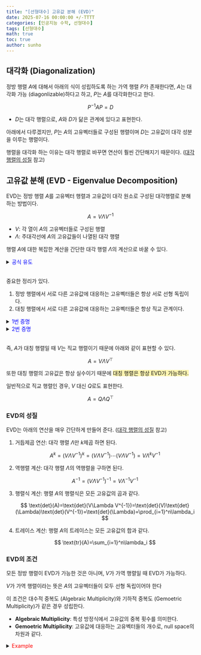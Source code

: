 ```yaml
---
title: "[선형대수] 고유값 분해 (EVD)"
date: 2025-07-16 00:00:00 +/-TTTT
categories: [인공지능 수학, 선형대수]
tags: [선형대수]
math: true
toc: true
author: sunho
---
```


## 대각화 (Diagonalization)

정방 행렬 $A$에 대해서 아래의 식이 성립하도록 하는 가역 행렬 $P$가 존재한다면, $A$는 대각화 가능 (diagonlizable)하다고 하고, $P$는 $A$를 대각화한다고 한다. 

$$
P^{-1}AP=D
$$

- $D$는 대각 행렬으로, $A$와 $D$가 닮은 관계에 있다고 표현한다.

아래에서 다루겠지만, $P$는 $A$의 고유벡터들로 구성된 행렬이며 $D$는 고유값이 대각 성분을 이루는 행렬이다.

행렬을 대각화 하는 이유는 대각 행렬로 바꾸면 연산이 훨씬 간단해지기 때문이다. ([대각 행렬의 성질](https://suniverse77.github.io/posts/Matrix/#%EB%8C%80%EA%B0%81-%ED%96%89%EB%A0%AC%EC%9D%98-%EC%84%B1%EC%A7%88) 참고)

## 고유값 분해 (EVD - Eigenvalue Decomposition)

EVD는 정방 행렬 $A$를 고유벡터 행렬과 고유값이 대각 원소로 구성된 대각행렬로 분해하는 방법이다.

$$
A=V\Lambda V^{-1}
$$

- $V$: 각 열이 $A$의 고유벡터들로 구성된 행렬
- $\Lambda$: 주대각선에 $A$의 고유값들이 나열된 대각 행렬

행렬 $A$에 대한 복잡한 계산을 간단한 대각 행렬 $\Lambda$의 계산으로 바꿀 수 있다.

<details>
<summary><font color='#0000FF'>공식 유도</font></summary>
<div markdown="1">

$$
A\mathbf{v}_1=\lambda_1\mathbf{v}_1~,~\cdots~,~A\mathbf{v}_n=\lambda_n\mathbf{v}_n
$$

행렬 $A$가 여러 개의 고유값과 고유벡터를 가진다면 아래와 같이 표현할 수 있다.

$$
A
\begin{bmatrix}|&|&&|\\\mathbf{v}_1&\mathbf{v}_2&\cdots&\mathbf{v}_n\\|&|&&|\end{bmatrix}=
\begin{bmatrix}|&|&&|\\\mathbf{v}_1&\mathbf{v}_2&\cdots&\mathbf{v}_n\\|&|&&|\end{bmatrix}
\begin{bmatrix}\lambda_1&0&\cdots&0\\0&\lambda_2&\cdots&0\\\vdots&\vdots&\ddots&0\\0&0&0&\lambda_n\end{bmatrix}
$$

이를 행렬로 표현하면 아래와 같다.

$$
AV=V\Lambda
$$

모든 고유벡터들이 선형 독립이라면, $V$는 역행렬이 존재하기 때문에 아래의 식이 성립한다.

$$
A=V\Lambda V^{-1}
$$

---

</div>
</details>
<br>

중요한 정리가 있다.

1. 정방 행렬에서 서로 다른 고유값에 대응하는 고유벡터들은 항상 서로 선형 독립이다.
2. 대칭 행렬에서 서로 다른 고유값에 대응하는 고유벡터들은 항상 직교 관계이다.

<details>
<summary><font color='#0000FF'>1번 증명</font></summary>
<div markdown="1">

서로 다른 고유값 $\lambda_1$ , $\lambda_2$에 대응되는 고유벡터 $\mathbf{v}_1$ , $\mathbf{v}_2$가 선형 종속이라고 가정하자.

선형 종속이기 때문에 아래와 같이 표현할 수 있고, 고유벡터는 영벡터가 아니므로 $c\neq0$이다. 

$$
\mathbf{v}_1=c\mathbf{v}_2
$$

양변에 행렬 $A$를 곱해 정리한다.

$$
A\mathbf{v}_1=A(c\mathbf{v}_2)=c(A\mathbf{v}_1)
$$

$\mathbf{v}_1=c\mathbf{v}_2$를 대입하여 정리한다.

$$
\lambda_1\mathbf{v}_1=c(\lambda_2\mathbf{v}_2)
~\to~\lambda_1(c\mathbf{v}_2)=c(\lambda_2\mathbf{v}_2)
$$

최종적으로 아래와 같이 정리된다.

$$
c(\lambda_1-\lambda_2)\mathbf{v}_2=0
$$

위 식이 성립하기 위해서는 $c=0$ 또는 $\lambda_1=\lambda_2$ 또는 $\mathbf{v}_2=\mathbf{0}$이어야 한다.

하지만 셋 다 성립할 수 없으므로, 서로 다른 고유값에 대응되는 고유벡터는 선형 독립임을 알 수 있다.

---

</div>
</details>

<details>
<summary><font color='#0000FF'>2번 증명</font></summary>
<div markdown="1">

$$
A=V\Lambda V^{-1}~~,~~A^\top=\left(V\Lambda V^{-1}\right)^\top
$$

대칭 행렬이기 때문에 $A=A^\top$이다.

$$
V\Lambda V^{-1}=\left(V\Lambda V^{-1}\right)^\top
$$

위 식을 아래와 같이 전개할 수 있다.

$$
V\Lambda V^{-1}=\left(V\Lambda V^{-1}\right)^\top
=V^{-\top}\Lambda^\top V^\top=\left(V^\top\right)^{-1}\Lambda V^\top
$$

위 식의 좌변과 우변이 같으려면 아래의 식이 성립해야 한다.

$$
V^{-1}=V^\top
$$

따라서 $V$는 직교 행렬이다.

---

$$
\lambda_1\mathbf{v}_1\cdot\mathbf{v}_2=()
$$

---

</div>
</details>
<br>

즉, $A$가 대칭 행렬일 때 $V$는 직교 행렬이기 때문에 아래와 같이 표현할 수 있다.

$$
A=V\Lambda V^\top
$$

또한 대칭 행렬의 고유값은 항상 실수이기 때문에 <span style="background-color:#fff5b1">대칭 행렬은 항상 EVD가 가능하다.</span>

일반적으로 직교 행렬인 경우, $V$ 대신 $Q$로도 표현한다.

$$
A=Q\Lambda Q^\top
$$

### EVD의 성질

EVD는 아래의 연산을 매우 간단하게 만들어 준다. ([대각 행렬의 성질](https://suniverse77.github.io/posts/Matrix/#%EB%8C%80%EA%B0%81-%ED%96%89%EB%A0%AC%EC%9D%98-%EC%84%B1%EC%A7%88) 참고)

1. 거듭제곱 연산: 대각 행렬 $\Lambda$만 $k$제곱 하면 된다.

   $$
   A^k=(V\Lambda V^{-1})^k=(V\Lambda V^{-1})\cdots(V\Lambda V^{-1})=V\Lambda^kV^{-1}
   $$

2. 역행렬 계산: 대각 행렬 $\Lambda$의 역행렬을 구하면 된다.

   $$
   A^{-1}=(V\Lambda V^{-1})^{-1}=V\Lambda^{-1}V^{-1}
   $$

3. 행렬식 계산: 행렬 $A$의 행렬식은 모든 고유값의 곱과 같다.

   $$
   \text{det}(A)=\text{det}(V\Lambda V^{-1})=\text{det}(V)\text{det}(\Lambda)\text{det}(V^{-1})=\text{det}(\Lambda)=\prod_{i=1}^n\lambda_i
   $$

4. 트레이스 계산: 행렬 $A$의 트레이스는 모든 고유값의 합과 같다.

   $$
   \text{tr}(A)=\sum_{i=1}^n\lambda_i
   $$

### EVD의 조건

모든 정방 행렬이 EVD가 가능한 것은 아니며, $V$가 가역 행렬일 때 EVD가 가능하다.

$V$가 가역 행렬이라는 뜻은 $A$의 고유벡터들이 모두 선형 독립이어야 한다

이 조건은 대수적 중복도 (Algebraic Multiplicity)와 기하적 중복도 (Gemoetric Multiplicity)가 같은 경우 성립한다.

- **Algebraic Multiplicity**: 특성 방정식에서 고유값의 중복 횟수를 의미한다.
- **Gemoetric Multiplicity**: 고유값에 대응하는 고유벡터들의 개수로,  null space의 차원과 같다.

<details>
<summary><font color='red'>Example</font></summary>
<div markdown="1">

$$
A=\begin{bmatrix}2&1\\0&2\end{bmatrix}
$$

---

$\lambda_1=\lambda_2=2$이므로, 2개의 중복 고유값을 가진다. → Algebraic Multiplicity = 2

해당 고유값에 대응하는 고유벡터는 1개다. → Gemoetric Multiplicity = 1

Algebraic Multiplicity $\not=$ Gemoetric Multiplicity이므로, $A$는 EVD가 불가능하다.

</div>
</details>
